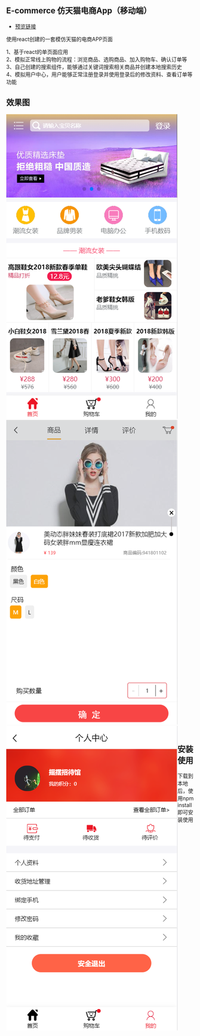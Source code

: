 
## E-commerce 仿天猫电商App（移动端）

* [预览链接](http://123.57.24.197/)

使用react创建的一套模仿天猫的电商APP页面

1、基于react的单页面应用<br>
2、模拟正常线上购物的流程：浏览商品、选购商品、加入购物车、确认订单等<br>
3、自己创建的搜索组件，能够通过关键词搜索相关商品并创建本地搜索历史<br>
4、模拟用户中心，用户能够正常注册登录并使用登录后的修改资料、查看订单等功能<br>

## 效果图

![image](public/image/效果图1.png)
![image](public/image/效果图2.png)
<img src="./public/image/效果图3.png" align="left" >
<br><br>

## 安装使用

下载到本地后，使用npm install即可安装使用
